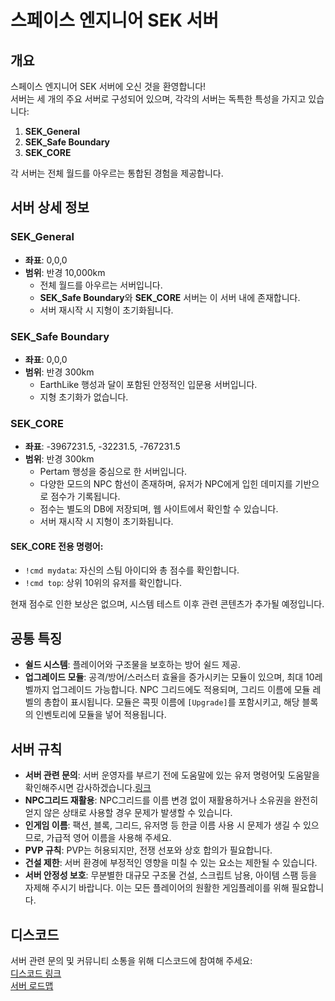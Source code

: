 # 스페이스 엔지니어 SEK 서버

## 개요

스페이스 엔지니어 SEK 서버에 오신 것을 환영합니다!  
서버는 세 개의 주요 서버로 구성되어 있으며, 각각의 서버는 독특한 특성을 가지고 있습니다:

1. **SEK_General**
2. **SEK_Safe Boundary**
3. **SEK_CORE**

각 서버는 전체 월드를 아우르는 통합된 경험을 제공합니다.

## 서버 상세 정보

### **SEK_General**
- **좌표**: 0,0,0  
- **범위**: 반경 10,000km  
  - 전체 월드를 아우르는 서버입니다.  
  - **SEK_Safe Boundary**와 **SEK_CORE** 서버는 이 서버 내에 존재합니다.  
  - 서버 재시작 시 지형이 초기화됩니다.

### **SEK_Safe Boundary**
- **좌표**: 0,0,0  
- **범위**: 반경 300km  
  - EarthLike 행성과 달이 포함된 안정적인 입문용 서버입니다.  
  - 지형 초기화가 없습니다.

### **SEK_CORE**
- **좌표**: -3967231.5, -32231.5, -767231.5  
- **범위**: 반경 300km  
  - Pertam 행성을 중심으로 한 서버입니다.  
  - 다양한 모드의 NPC 함선이 존재하며, 유저가 NPC에게 입힌 데미지를 기반으로 점수가 기록됩니다.  
  - 점수는 별도의 DB에 저장되며, 웹 사이트에서 확인할 수 있습니다.  
  - 서버 재시작 시 지형이 초기화됩니다.

#### SEK_CORE 전용 명령어:
- `!cmd mydata`: 자신의 스팀 아이디와 총 점수를 확인합니다.
- `!cmd top`: 상위 10위의 유저를 확인합니다.

현재 점수로 인한 보상은 없으며, 시스템 테스트 이후 관련 콘텐츠가 추가될 예정입니다.

## 공통 특징


- **쉴드 시스템**: 플레이어와 구조물을 보호하는 방어 쉴드 제공.
- **업그레이드 모듈**: 공격/방어/스러스터 효율을 증가시키는 모듈이 있으며, 최대 10레벨까지 업그레이드 가능합니다. NPC 그리드에도 적용되며, 그리드 이름에 모듈 레벨의 총합이 표시됩니다. 모듈은 콕핏 이름에 `[Upgrade]`를 포함시키고, 해당 블록의 인벤토리에 모듈을 넣어 적용됩니다.

## 서버 규칙

- **서버 관련 문의**: 서버 운영자를 부르기 전에 도움말에 있는 유저 명령어및 도움말을 확인해주시면 감사하겠습니다.[링크](https://github.com/snowmuffin/SEK_Server/wiki/%EC%9C%A0%EC%A0%80-%EB%AA%85%EB%A0%B9%EC%96%B4)
- **NPC그리드 재활용**: NPC그리드를 이름 변경 없이 재활용하거나 소유권을 완전히 얻지 않은 상태로 사용할 경우 문제가 발생할 수 있습니다.
- **인게임 이름**: 팩션, 블록, 그리드, 유저명 등 한글 이름 사용 시 문제가 생길 수 있으므로, 가급적 영어 이름을 사용해 주세요.
- **PVP 규칙**: PVP는 허용되지만, 전쟁 선포와 상호 합의가 필요합니다.
- **건설 제한**: 서버 환경에 부정적인 영향을 미칠 수 있는 요소는 제한될 수 있습니다.
- **서버 안정성 보호**: 무분별한 대규모 구조물 건설, 스크립트 남용, 아이템 스팸 등을 자제해 주시기 바랍니다. 이는 모든 플레이어의 원활한 게임플레이를 위해 필요합니다.

## 디스코드

서버 관련 문의 및 커뮤니티 소통을 위해 디스코드에 참여해 주세요:  
[디스코드 링크](https://discord.gg/WJqeXfv6M9)  
[서버 로드맵](https://successful-airboat-f57.notion.site/10575e0bd20580e5b476dd6cb2dcd47e?v=3955b1d0efc74980b8cb51a306cbaf71)




